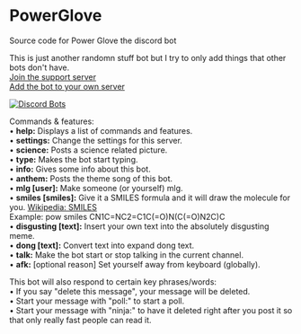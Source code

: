 # PowerGlove
Source code for Power Glove the discord bot


This is just another randomn stuff bot but I try to only add things that other bots don't have.  
[Join the support server](https://discord.gg/SthsknG)  
[Add the bot to your own server](https://discordapp.com/oauth2/authorize?client_id=439435998078959616&scope=bot&permissions=104332352)  

[![Discord Bots](https://discordbots.org/api/widget/439435998078959616.svg)](https://discordbots.org/bot/439435998078959616)

Commands & features:  
• **help:** Displays a list of commands and features.  
• **settings:** Change the settings for this server.  
• **science:** Posts a science related picture.  
• **type:** Makes the bot start typing.  
• **info:** Gives some info about this bot.  
• **anthem:** Posts the theme song of this bot.  
• **mlg [user]:** Make someone (or yourself) mlg.  
• **smiles [smiles]:** Give it a SMILES formula and it will draw the molecule for you. [Wikipedia: SMILES](https://en.wikipedia.org/wiki/Simplified_molecular-input_line-entry_system)  
Example: pow smiles CN1C=NC2=C1C(=O)N(C(=O)N2C)C  
• **disgusting [text]:** Insert your own text into the absolutely disgusting meme.  
• **dong [text]:** Convert text into expand dong text.  
• **talk:** Make the bot start or stop talking in the current channel.  
• **afk:** [optional reason] Set yourself away from keyboard (globally).  


This bot will also respond to certain key phrases/words:  
• If you say "delete this message", your message will be deleted.  
• Start your message with "poll:" to start a poll.  
• Start your message with "ninja:" to have it deleted right after you post it so that only really fast people can read it.  
